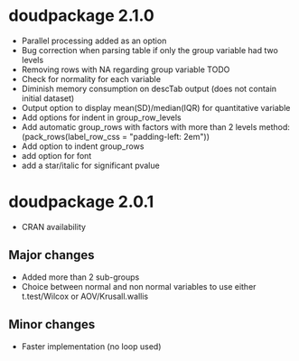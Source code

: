 # doudpackage 2.1.0
* Parallel processing added as an option
* Bug correction when parsing table if only the group variable had two levels
* Removing rows with NA regarding group variable
TODO
* Check for normality for each variable
* Diminish memory consumption on descTab output (does not contain initial dataset)
* Output option to display mean(SD)/median(IQR) for quantitative variable
* Add options for indent in group_row_levels
* Add automatic group_rows with factors with more than 2 levels method: (pack_rows(label_row_css = "padding-left: 2em"))
* Add option to indent group_rows
* add option for font
* add a star/italic for significant pvalue


# doudpackage 2.0.1
* CRAN availability

## Major changes
* Added more than 2 sub-groups
* Choice between normal and non normal variables to use either t.test/Wilcox or AOV/Krusall.wallis

## Minor changes
* Faster implementation (no loop used)
